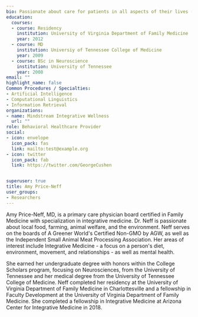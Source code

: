 ```yaml
---
bio: Passionate about care for patients in all aspects of their lives (diet, environment, mental health, and well-being).
education:
  courses:
  - course: Residency
    institution: University of Virginia Department of Family Medicine
    year: 2012
  - course: MD
    institution: Universiy of Tennessee College of Medicine
    year: 2009
  - course: BSc in Neuroscience
    institution: University of Tennessee
    year: 2008
email: ""
highlight_name: false
Common Procedures / Specialties:
- Artificial Intelligence
- Computational Linguistics
- Information Retrieval
organizations:
- name: Mindstream Integrative Wellness
  url: ""
role: Behavioral Healthcare Provider
social:
- icon: envelope
  icon_pack: fas
  link: mailto:test@example.org
- icon: twitter
  icon_pack: fab
  link: https://twitter.com/GeorgeCushen


superuser: true
title: Amy Price-Neff
user_groups:
- Researchers
---
```


Amy Price-Neff, MD, is a primary care physician board certified in Family Medicine with specialization in integrative medicine. Dr. Neff is passionate about local food, farming, animal welfare, and the environment. Neff serves on the boards of A Greener World's Certified Non-GMO by AGW, as well as the Independent Small Animal Meat Processing Association. Her areas of interest include Integrative Medicine - a focus on a person's diet, environment, movement, and relationships - as well as mental health.

She earned her undergraduate degree with honors within the College Scholars program, focusing on Neurosciences, from the University of Tennessee and her medical degree from the University of Tennessee College of Medicine. Neff completed her residency at the University of Virginia Department of Family Medicine in Charlottesville and a fellowship in Faculty Development at the University of Virginia Department of Family Medicine. She completed a fellowship in Integrative Medicine at Arizona Center for Integrative Medicine in 2018.
